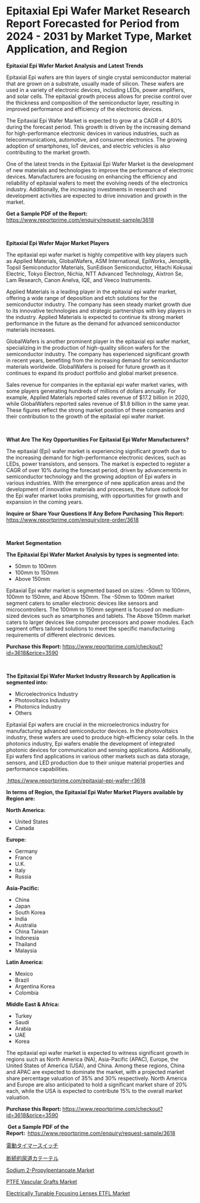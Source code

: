 <p><h1>Epitaxial Epi Wafer Market Research Report Forecasted for Period from 2024 -  2031 by Market Type, Market Application, and Region</h1></p><p><strong>Epitaxial Epi Wafer Market Analysis and Latest Trends</strong></p>
<p><p>Epitaxial Epi wafers are thin layers of single crystal semiconductor material that are grown on a substrate, usually made of silicon. These wafers are used in a variety of electronic devices, including LEDs, power amplifiers, and solar cells. The epitaxial growth process allows for precise control over the thickness and composition of the semiconductor layer, resulting in improved performance and efficiency of the electronic devices.</p><p>The Epitaxial Epi Wafer Market is expected to grow at a CAGR of 4.80% during the forecast period. This growth is driven by the increasing demand for high-performance electronic devices in various industries, such as telecommunications, automotive, and consumer electronics. The growing adoption of smartphones, IoT devices, and electric vehicles is also contributing to the market growth.</p><p>One of the latest trends in the Epitaxial Epi Wafer Market is the development of new materials and technologies to improve the performance of electronic devices. Manufacturers are focusing on enhancing the efficiency and reliability of epitaxial wafers to meet the evolving needs of the electronics industry. Additionally, the increasing investments in research and development activities are expected to drive innovation and growth in the market.</p></p>
<p><strong>Get a Sample PDF of the Report:&nbsp;</strong> <a href="https://www.reportprime.com/enquiry/request-sample/3618">https://www.reportprime.com/enquiry/request-sample/3618</a></p>
<p>&nbsp;</p>
<p><strong>Epitaxial Epi Wafer Major Market Players</strong></p>
<p><p>The epitaxial epi wafer market is highly competitive with key players such as Applied Materials, GlobalWafers, ASM International, EpiWorks, Jenoptik, Topsil Semiconductor Materials, SunEdison Semiconductor, Hitachi Kokusai Electric, Tokyo Electron, Nichia, NTT Advanced Technology, Aixtron Se, Lam Research, Canon Anelva, IQE, and Veeco Instruments.</p><p>Applied Materials is a leading player in the epitaxial epi wafer market, offering a wide range of deposition and etch solutions for the semiconductor industry. The company has seen steady market growth due to its innovative technologies and strategic partnerships with key players in the industry. Applied Materials is expected to continue its strong market performance in the future as the demand for advanced semiconductor materials increases.</p><p>GlobalWafers is another prominent player in the epitaxial epi wafer market, specializing in the production of high-quality silicon wafers for the semiconductor industry. The company has experienced significant growth in recent years, benefiting from the increasing demand for semiconductor materials worldwide. GlobalWafers is poised for future growth as it continues to expand its product portfolio and global market presence.</p><p>Sales revenue for companies in the epitaxial epi wafer market varies, with some players generating hundreds of millions of dollars annually. For example, Applied Materials reported sales revenue of $17.2 billion in 2020, while GlobalWafers reported sales revenue of $1.8 billion in the same year. These figures reflect the strong market position of these companies and their contribution to the growth of the epitaxial epi wafer market.</p></p>
<p>&nbsp;</p>
<p><strong>What Are The Key Opportunities For Epitaxial Epi Wafer Manufacturers?</strong></p>
<p><p>The epitaxial (Epi) wafer market is experiencing significant growth due to the increasing demand for high-performance electronic devices, such as LEDs, power transistors, and sensors. The market is expected to register a CAGR of over 10% during the forecast period, driven by advancements in semiconductor technology and the growing adoption of Epi wafers in various industries. With the emergence of new application areas and the development of innovative materials and processes, the future outlook for the Epi wafer market looks promising, with opportunities for growth and expansion in the coming years.</p></p>
<p><strong>Inquire or Share Your Questions If Any Before Purchasing This Report:</strong> <a href="https://www.reportprime.com/enquiry/pre-order/3618">https://www.reportprime.com/enquiry/pre-order/3618</a></p>
<p>&nbsp;</p>
<p><strong>Market Segmentation</strong></p>
<p><strong>The Epitaxial Epi Wafer Market Analysis by types is segmented into:</strong></p>
<p><ul><li>50mm to 100mm</li><li>100mm to 150mm</li><li>Above 150mm</li></ul></p>
<p><p>Epitaxial Epi wafer market is segmented based on sizes: -50mm to 100mm, 100mm to 150mm, and Above 150mm. The -50mm to 100mm market segment caters to smaller electronic devices like sensors and microcontrollers. The 100mm to 150mm segment is focused on medium-sized devices such as smartphones and tablets. The Above 150mm market caters to larger devices like computer processors and power modules. Each segment offers tailored solutions to meet the specific manufacturing requirements of different electronic devices.</p></p>
<p><strong>Purchase this Report:&nbsp;</strong><a href="https://www.reportprime.com/checkout?id=3618&price=3590">https://www.reportprime.com/checkout?id=3618&price=3590</a></p>
<p>&nbsp;</p>
<p><strong>The Epitaxial Epi Wafer Market Industry Research by Application is segmented into:</strong></p>
<p><ul><li>Microelectronics Industry</li><li>Photovoltaics Industry</li><li>Photonics Industry</li><li>Others</li></ul></p>
<p><p>Epitaxial Epi wafers are crucial in the microelectronics industry for manufacturing advanced semiconductor devices. In the photovoltaics industry, these wafers are used to produce high-efficiency solar cells. In the photonics industry, Epi wafers enable the development of integrated photonic devices for communication and sensing applications. Additionally, Epi wafers find applications in various other markets such as data storage, sensors, and LED production due to their unique material properties and performance capabilities.</p></p>
<p><a href="https://www.reportprime.com/epitaxial-epi-wafer-r3618">&nbsp;https://www.reportprime.com/epitaxial-epi-wafer-r3618</a></p>
<p><strong>In terms of Region, the Epitaxial Epi Wafer Market Players available by Region are:</strong></p>
<p>
    <p> <strong> North America: </strong>
        <ul>
            <li>United States</li>
            <li>Canada</li>
        </ul>
        </p> 
    <p> <strong> Europe: </strong>
        <ul>
            <li>Germany</li>
            <li>France</li>
            <li>U.K.</li>
            <li>Italy</li>
            <li>Russia</li>
        </ul>
        </p> 
    <p> <strong> Asia-Pacific: </strong>
        <ul>
            <li>China</li>
            <li>Japan</li>
            <li>South Korea</li>
            <li>India</li>
            <li>Australia</li>
            <li>China Taiwan</li>
            <li>Indonesia</li>
            <li>Thailand</li>
            <li>Malaysia</li>
        </ul>
        </p> 
    <p> <strong> Latin America: </strong>
        <ul>
            <li>Mexico</li>
            <li>Brazil</li>
            <li>Argentina Korea</li>
            <li>Colombia</li>
        </ul>
        </p> 
    <p> <strong> Middle East & Africa: </strong>
        <ul>
            <li>Turkey</li>
            <li>Saudi</li>
            <li>Arabia</li>
            <li>UAE</li>
            <li>Korea</li>
        </ul>
    </p>
    </p>
<p><p>The epitaxial epi wafer market is expected to witness significant growth in regions such as North America (NA), Asia-Pacific (APAC), Europe, the United States of America (USA), and China. Among these regions, China and APAC are expected to dominate the market, with a projected market share percentage valuation of 35% and 30% respectively. North America and Europe are also anticipated to hold a significant market share of 20% each, while the USA is expected to contribute 15% to the overall market valuation.</p></p>
<p><strong>Purchase this Report: </strong><a href="https://www.reportprime.com/checkout?id=3618&price=3590">https://www.reportprime.com/checkout?id=3618&price=3590</a></p>
<p>&nbsp;<strong>Get a Sample PDF of the Report:&nbsp;&nbsp;</strong><a href="https://www.reportprime.com/enquiry/request-sample/3618">https://www.reportprime.com/enquiry/request-sample/3618</a></p>
<p><strong></strong></p>
<p><p><a href="https://github.com/leigh4852023/Market-Research-Report-List-2/blob/main/811519335324.md">電動タイマースイッチ</a></p><p><a href="https://github.com/SimeonBode1/Market-Research-Report-List-1/blob/main/674383635329.md">断続的尿道カテーテル</a></p><p><a href="https://www.linkedin.com/pulse/sodium-2-propylpentanoate-market-share-analysis-growth-trends-oqkwc">Sodium 2-Propylpentanoate Market</a></p><p><a href="https://issuu.com/reportprime-2/docs/ptfe-vascular-grafts-market-size-2030.pptx">PTFE Vascular Grafts Market</a></p><p><a href="https://github.com/ruddyyedelwadw/Market-Research-Report-List-3/blob/main/electrically-tunable-focusing-lenses-etfl-market.md">Electrically Tunable Focusing Lenses ETFL Market</a></p></p>